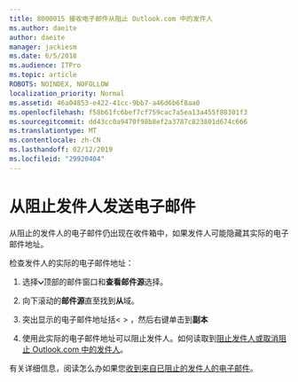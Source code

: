 ```yaml
---
title: 8000015 接收电子邮件从阻止 Outlook.com 中的发件人
ms.author: daeite
author: daeite
manager: jackiesm
ms.date: 6/5/2018
ms.audience: ITPro
ms.topic: article
ROBOTS: NOINDEX, NOFOLLOW
localization_priority: Normal
ms.assetid: 46a04853-e422-41cc-9bb7-a46d6b6f8aa0
ms.openlocfilehash: f58b61fc6bef7cf759cac7a5ea13a455f80301f3
ms.sourcegitcommit: dd43cc0a9470f98b8ef2a3787c823801d674c666
ms.translationtype: MT
ms.contentlocale: zh-CN
ms.lasthandoff: 02/12/2019
ms.locfileid: "29920404"
---
```

# <a name="receiving-email-from-blocked-senders"></a>从阻止发件人发送电子邮件

从阻止的发件人的电子邮件仍出现在收件箱中，如果发件人可能隐藏其实际的电子邮件地址。
  
检查发件人的实际的电子邮件地址：
  
1. 选择![更多操作](media/11884972-7ebb-4afe-8b50-63efefb7cca8.png)顶部的邮件窗口和**查看邮件源**选择。
    
2. 向下滚动的**邮件源**直至找到**从**域。 
    
3. 突出显示的电子邮件地址括\< \> ，然后右键单击到**副本**
    
4. 使用此实际的电子邮件地址可以阻止发件人。如何读取到[阻止发件人或取消阻止 Outlook.com 中的发件人](https://support.office.com/article/afba1c94-77bb-4f50-8b85-057cf52f4d5e.aspx)。
    
有关详细信息，阅读怎么办如果您[收到来自已阻止的发件人的电子邮件](https://go.microsoft.com/fwlink/p/?linkid=2002011&amp;clcid=0x409)。
  

